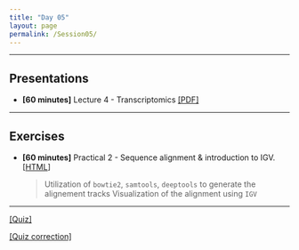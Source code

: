 ```yaml
---
title: "Day 05"
layout: page
permalink: /Session05/
---
```


---
## Presentations

- **\[60 minutes\]** Lecture 4 - Transcriptomics 
[[PDF]](4_Transcriptomics.pdf)

---
## Exercises

- **\[60 minutes\]** Practical 2 - Sequence alignment & introduction to IGV.
    [[HTML](/Genomics_SupBioTech_2023/Session04/SequenceAlignment)]

    > Utilization of `bowtie2`, `samtools`, `deeptools` to generate the alignement tracks
    > Visualization of the alignment using `IGV`

--- 

[[Quiz]](Quiz_04.pdf)

[[Quiz correction]](Quiz_04_correction.pdf)
